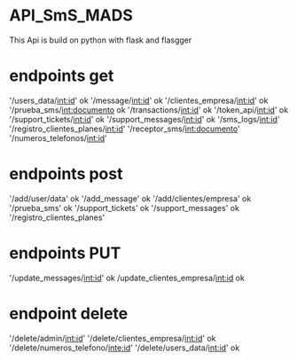 # API_SmS_MADS
This Api is build on python with flask and flasgger

# endpoints get
'/users_data/<int:id>' ok
'/message/<int:id>' ok
'/clientes_empresa/<int:id>' ok
'/prueba_sms/<int:documento> ok
'/transactions/<int:id>' ok
'/token_api/<int:id>' ok
'/support_tickets/<int:id>' ok
'/support_messages/<int:id>' ok
'/sms_logs/<int:id>'
'/registro_clientes_planes/<int:id>'
'/receptor_sms/<int:documento>'
'/numeros_telefonos/<int:id>'


# endpoints post
'/add/user/data' ok
'/add_message' ok
'/add/clientes/empresa'  ok
'/prueba_sms' ok
'/support_tickets' ok
'/support_messages'  ok
'/registro_clientes_planes'


# endpoints PUT
'/update_messages/<int:id>' ok
/update_clientes_empresa/<int:id> ok


# endpoint delete

'/delete/admin/<int:id>'
'/delete/clientes_empresa/<int:id>' ok
'/delete/numeros_telefono/<inte:id>'
'/delete/users_data/<int:id>' ok


